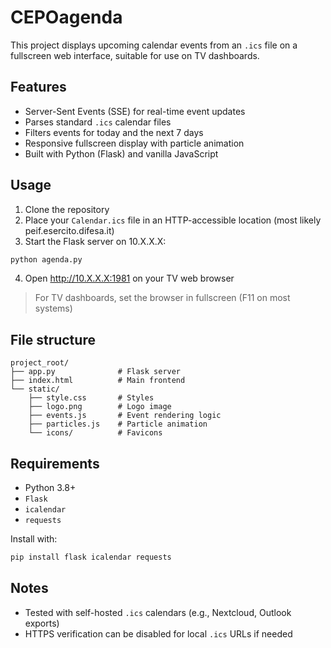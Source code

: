 # CEPOagenda

This project displays upcoming calendar events from an `.ics` file on a fullscreen web interface, suitable for use on TV dashboards.

## Features

- Server-Sent Events (SSE) for real-time event updates
- Parses standard `.ics` calendar files
- Filters events for today and the next 7 days
- Responsive fullscreen display with particle animation
- Built with Python (Flask) and vanilla JavaScript

## Usage

1. Clone the repository
2. Place your `Calendar.ics` file in an HTTP-accessible location (most likely peif.esercito.difesa.it)
3. Start the Flask server on 10.X.X.X:

```bash
python agenda.py
```

4. Open http://10.X.X.X:1981 on your TV web browser

> For TV dashboards, set the browser in fullscreen (F11 on most systems)

## File structure

```
project_root/
├── app.py              # Flask server
├── index.html          # Main frontend
└── static/
    ├── style.css       # Styles
    ├── logo.png        # Logo image
    ├── events.js       # Event rendering logic
    ├── particles.js    # Particle animation
    └── icons/          # Favicons
```

## Requirements

- Python 3.8+
- `Flask`
- `icalendar`
- `requests`

Install with:

```bash
pip install flask icalendar requests
```

## Notes

- Tested with self-hosted `.ics` calendars (e.g., Nextcloud, Outlook exports)
- HTTPS verification can be disabled for local `.ics` URLs if needed

